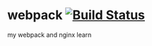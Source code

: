 # webpack [![Build Status](https://travis-ci.org/Nz-JiangHui/webpack.svg?branch=master)](https://travis-ci.org/Nz-JiangHui/webpack)
my webpack and nginx learn
